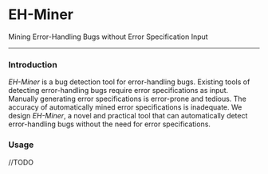 # EH-Miner
Mining Error-Handling Bugs without Error Specification Input

---

### Introduction
*EH-Miner* is a bug detection tool for error-handling bugs. Existing tools of detecting error-handling bugs require error specifications as input. Manually generating error specifications is error-prone and tedious. The accuracy of automatically mined error specifications is inadequate. We design *EH-Miner*, a novel and practical tool that can automatically detect error-handling bugs without the need for error specifications.

### Usage

//TODO
